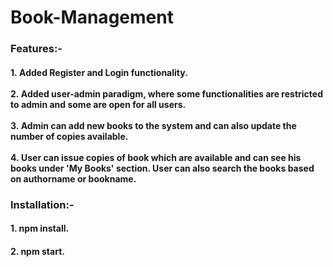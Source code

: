 # Book-Management

### Features:-
#### 1.&nbsp;Added Register and Login functionality. <br> <br>2.&nbsp;Added user-admin paradigm, where some functionalities are restricted to admin and some are open for all users.<br> <br>3.&nbsp;Admin can add new books to the system and can also update the number of copies available.<br> <br>4.&nbsp;User can issue copies of book which are available and can see his books under 'My Books' section. User can also search the books based on authorname or bookname. 



### Installation:-
#### 1. npm install.
#### 2. npm start.
